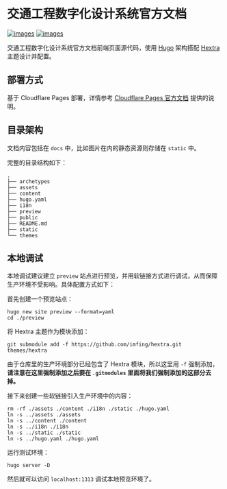 # 交通工程数字化设计系统官方文档

[![images](https://img.shields.io/badge/GitHub-交通工程数字化设计系统官方文档-blueviolet?style=flat-square&logo=github)](https://github.com/stephenchou888/ccshcc-dds-docs)
[![images](https://img.shields.io/badge/Cloudflare-交通工程数字化设计系统官方文档-orange?style=flat-square&logo=cloudflare)](https://jtgcdds.cn)

交通工程数字化设计系统官方文档前端页面源代码，使用 [Hugo](https://gohugo.io/) 架构搭配 [Hextra](https://github.com/imfing/hextra) 主题设计并配置。

## 部署方式

基于 Cloudflare Pages 部署，详情参考 [Cloudflare Pages 官方文档](https://developers.cloudflare.com/pages/framework-guides/deploy-a-hugo-site/) 提供的说明。

## 目录架构

文档内容包括在 `docs` 中，比如图片在内的静态资源则存储在 `static` 中。

完整的目录结构如下：

```
.
├── archetypes
├── assets
├── content
├── hugo.yaml
├── i18n
├── preview
├── public
├── README.md
├── static
└── themes
```

## 本地调试

本地调试建议建立 `preview` 站点进行预览，并用软链接方式进行调试，从而保障生产环境不受影响。具体配置方式如下：

首先创建一个预览站点：

```
hugo new site preview --format=yaml
cd ./preview
```

将 Hextra 主题作为模块添加：

```
git submodule add -f https://github.com/imfing/hextra.git themes/hextra
```

由于仓库里的生产环境部分已经包含了 Hextra 模块，所以这里用 `-f` 强制添加，**请注意在这里强制添加之后要在 `.gitmodules` 里面将我们强制添加的这部分去掉。**

接下来创建一些软链接引入生产环境中的内容：

```
rm -rf ./assets ./content ./i18n ./static ./hugo.yaml
ln -s ../assets ./assets
ln -s ../content ./content
ln -s ../i18n ./i18n
ln -s ../static ./static
ln -s ../hugo.yaml ./hugo.yaml
```

运行测试环境：

```
hugo server -D
```

然后就可以访问 `localhost:1313` 调试本地预览环境了。
